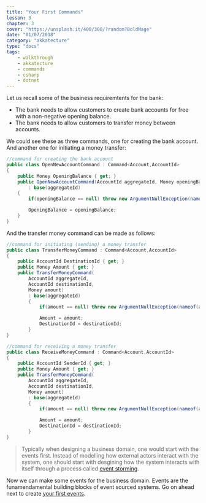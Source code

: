 ```yaml
---
title: "Your First Commands"
lesson: 3
chapter: 3
cover: "https://unsplash.it/400/300/?random?BoldMage"
date: "01/07/2018"
category: "akkatecture"
type: "docs"
tags:
    - walkthrough
    - akkatecture
    - commands
    - csharp
    - dotnet
---
```

Let us recall some of the business requiremtents for the bank:

* The bank needs to allow customers to create bank accounts for free with a non-negative opening balance.
* The bank needs to allow customers to transfer money between accounts.

We could see these as three commands, one for creating the bank account. And another one for initiating a money transfer:

```csharp
//command for creating the bank account
public class OpenNewAccountCommand : Command<Account,AccountId> 
{
    public Money OpeningBalance { get; }
    public OpenNewAccountCommand(AccountId aggregateId, Money openingBalance)
        : base(aggregateId)
    {
        if(openingBalance == null) throw new ArgumentNullException(nameof(openingBalance));

        OpeningBalance = openingBalance;
    }
}
```

And the transfer money command can be made as follows:

```csharp
//command for initiating (sending) a money transfer
public class TransferMoneyCommand : Command<Account,AccountId>
{
    public AccountId DestinationId { get; }
    public Money Amount { get; }
    public TransferMoneyCommand(
        AccountId aggregateId, 
        AccountId destinationId,
        Money amount) 
        : base(aggregateId) 
        {
            if(amount == null) throw new ArgumentNullException(nameof(amount));

            Amount = amount;
            DestinationId = destinationId;
        }
}
```

```csharp
//command for receiving a money transfer
public class ReceiveMoneyCommand : Command<Account,AccountId>
{
    public AccountId SenderId { get; }
    public Money Amount { get; }
    public TransferMoneyCommand(
        AccountId aggregateId, 
        AccountId destinationId,
        Money amount) 
        : base(aggregateId) 
        {
            if(amount == null) throw new ArgumentNullException(nameof(amount));

            Amount = amount;
            DestinationId = destinationId;
        }
}
```

> Typically when designing a business domain, one would start with the events first. Instead of modelling how external actors interact with the system, one should start with desgining how the system interacts with itself through a process called [event storming](https://en.wikipedia.org/wiki/Event_storming).


Now we can make some events for the business domain. Events are the funamendamental building blocks of event sourced systems. Go on ahead next to create [your first events](/docs/your-first-events).